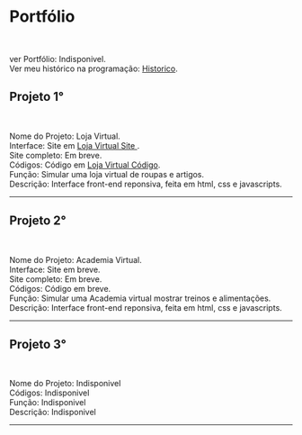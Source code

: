 <h1> Portfólio</h1>

<br>

ver Portfólio: Indisponivel.
<br>
Ver meu histórico na programação: <a href='https://github.com/Rodolfo-desenvolve/python-desktop'>Historico</a>.
<br>

<h2>Projeto 1°</h2>

<br>

Nome do Projeto: Loja Virtual. <br>
Interface: Site em  <a href='https://rodolfo-desenvolve.github.io/Loja_virtual/'>Loja Virtual Site </a>. <br>
Site completo: Em breve.<br>
Códigos: Código em  <a href='https://github.com/Rodolfo-desenvolve/Loja_virtual'>Loja Virtual Código</a>. <br>
Função: Simular uma loja virtual de roupas e artigos. <br>
Descrição: Interface front-end reponsiva, feita em html, css e javascripts.

<hr>
<h2>Projeto 2°</h2>

<br>

Nome do Projeto: Academia Virtual. <br>
Interface: Site em breve. <br>
Site completo: Em breve.<br>
Códigos: Código em breve. <br>
Função: Simular uma Academia virtual mostrar treinos e alimentações.<br>
Descrição: Interface front-end reponsiva, feita em html, css e javascripts.

<hr>
<h2>Projeto 3°</h2>

<br>

Nome do Projeto: Indisponivel <br>
Códigos: Indisponivel <br>
Função: Indisponivel <br>
Descrição: Indisponivel

<hr>
